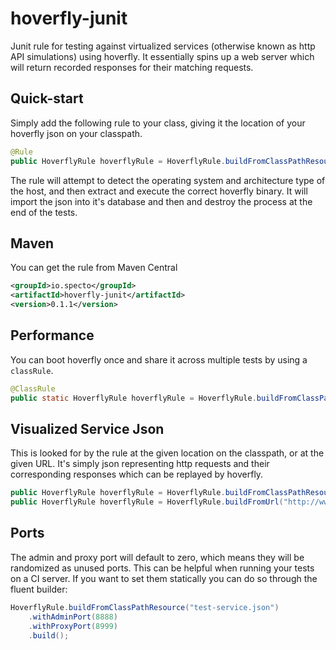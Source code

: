 # hoverfly-junit
Junit rule for testing against virtualized services (otherwise known as http API simulations) using hoverfly.  It essentially spins up a web server which will return recorded responses for their matching requests.

## Quick-start

Simply add the following rule to your class, giving it the location of your hoverfly json on your classpath.

```java
@Rule
public HoverflyRule hoverflyRule = HoverflyRule.buildFromClassPathResource("test-service.json").build();
```

The rule will attempt to detect the operating system and architecture type of the host, and then extract and execute the correct hoverfly binary.  It will import the json into it's database and then and destroy the process at the end of the tests.

## Maven

You can get the rule from Maven Central

```xml
<groupId>io.specto</groupId>
<artifactId>hoverfly-junit</artifactId>
<version>0.1.1</version>
```

## Performance

You can boot hoverfly once and share it across multiple tests by using a `classRule`. 

```java
@ClassRule
public static HoverflyRule hoverflyRule = HoverflyRule.buildFromClassPathResource("test-service.json").build();
```

## Visualized Service Json

This is looked for by the rule at the given location on the classpath, or at the given URL.  It's simply json representing http requests and their corresponding responses which can be replayed by hoverfly.

```java
public HoverflyRule hoverflyRule = HoverflyRule.buildFromClassPathResource("http://www.my-test.com/api/virtualization").build();
public HoverflyRule hoverflyRule = HoverflyRule.buildFromUrl("http://www.my-test.com/api/virtualization").build();
```

## Ports

The admin and proxy port will default to zero, which means they will be randomized as unused ports. This can be helpful when running your tests on a CI server.
If you want to set them statically you can do so through the fluent builder:

```java
HoverflyRule.buildFromClassPathResource("test-service.json")
    .withAdminPort(8888)
    .withProxyPort(8999)
    .build();
```
